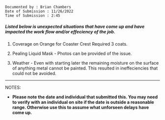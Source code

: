 ```
Documented by : Brian Chambers
Date of Submission : 11/26/2022 
Time of Submission : 2:45
```

##### Listed below is unexpected situations that have come up and have impacted the work flow and/or effeciency of the job.


1. Coverage on Orange for Coaster Crest Required 3 coats.

2. Pealing Liquid Mask - Photos can be provided of the issue.

3. Weather - Even with starting later the remaining moisture on the surface of anything metal cannot be painted. This resulted in ineffeciencies that could not be avoided.

***

NOTES:

* **Please note the date and individual that submitted this. You may need to verify with an individual on site if the date is outside a reasonable range. Otherwise use this to assume what unforseen delays have come up.**